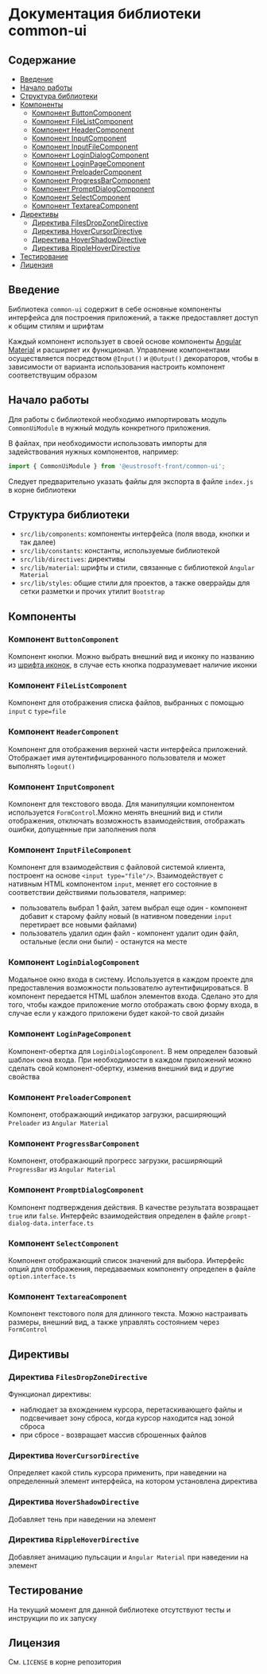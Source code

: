 # Документация библиотеки common-ui

## Содержание

- [Введение](#введение)
- [Начало работы](#начало-работы)
- [Структура библиотеки](#структура-библиотеки)
- [Компоненты](#компоненты)
  - [Компонент ButtonComponent](#компонент-buttoncomponent)
  - [Компонент FileListComponent](#компонент-filelistcomponent)
  - [Компонент HeaderComponent](#компонент-headercomponent)
  - [Компонент InputComponent](#компонент-inputcomponent)
  - [Компонент InputFileComponent](#компонент-inputfilecomponent)
  - [Компонент LoginDialogComponent](#компонент-logindialogcomponent)
  - [Компонент LoginPageComponent](#компонент-loginpagecomponent)
  - [Компонент PreloaderComponent](#компонент-preloadercomponent)
  - [Компонент ProgressBarComponent](#компонент-progressbarcomponent)
  - [Компонент PromptDialogComponent](#компонент-promptdialogcomponent)
  - [Компонент SelectComponent](#компонент-selectcomponent)
  - [Компонент TextareaComponent](#компонент-textareacomponent)
- [Директивы](#директивы)
  - [Директива FilesDropZoneDirective](#директива-filesdropzonedirective)
  - [Директива HoverCursorDirective](#директива-hovercursordirective)
  - [Директива HoverShadowDirective](#директива-hovershadowdirective)
  - [Директива RippleHoverDirective](#директива-ripplehoverdirective)
- [Тестирование](#тестирование)
- [Лицензия](#лицензия)

## Введение

Библиотека `common-ui` содержит в себе основные компоненты интерфейса для построения приложений, а также предоставляет доступ к общим стилям и шрифтам

Каждый компонент использует в своей основе компоненты [Angular Material](https://material.angular.io/components/categories) и расширяет их функционал.
Управление компонентами осуществляется посредством `@Input()` и `@Output()` декораторов, чтобы в
зависимости от варианта использования настроить компонент соответствущим образом

## Начало работы

Для работы с библиотекой необходимо импортировать модуль `CommonUiModule` в нужный модуль конкретного приложения.

В файлах, при необходимости использовать импорты для задействования нужных компонентов, например:

```ts
import { CommonUiModule } from '@eustrosoft-front/common-ui';
```

Следует предварительно указать файлы для экспорта в файле `index.js` в корне библиотеки

## Структура библиотеки

- `src/lib/components`: компоненты интерфейса (поля ввода, кнопки и так далее)
- `src/lib/constants`: константы, используемые библиотекой
- `src/lib/directives`: директивы
- `src/lib/material`: шрифты и стили, связанные с библиотекой `Angular Material`
- `src/lib/styles`: общие стили для проектов, а также оверрайды для сетки разметки и прочих утилит `Bootstrap`

## Компоненты

### Компонент `ButtonComponent`

Компонент кнопки. Можно выбрать внешний вид и иконку по названию из [шрифта иконок](https://fonts.google.com/icons), в случае есть кнопка подразумевает наличие иконки

### Компонент `FileListComponent`

Компонент для отображения списка файлов, выбранных с помощью `input` с `type=file`

### Компонент `HeaderComponent`

Компонент для отображения верхней части интерфейса приложений. Отображает имя аутентифицированного пользователя и может выполнять `logout()`

### Компонент `InputComponent`

Компонент для текстового ввода. Для манипуляции компонентом используется `FormControl`.Можно менять внешний вид и стили отображения, отключать возможность взаимодействия, отображать ошибки, допущенные при заполнения поля

### Компонент `InputFileComponent`

Компонент для взаимодействия с файловой системой клиента, построент на основе `<input type="file"/>`.
Взаимодействует с нативным HTML компонентом `input`, меняет его состояние в соответствии действиями пользователя, например:

- пользователь выбрал 1 файл, затем выбрал еще один - компонент добавит к старому файлу новый (в нативном поведении `input` перетирает все новыми файлами)
- пользователь удалил один файл - компонент удалит один файл, остальные (если они были) - останутся на месте

### Компонент `LoginDialogComponent`

Модальное окно входа в систему. Используется в каждом проекте для предоставления возможности пользователю аутентифицироваться.
В компонент передается HTML шаблон элементов входа. Сделано это для того, чтобы каждое приложение могло отображать свою форму входа, в случае если у каждого приложени будет какой-то свой дизайн

### Компонент `LoginPageComponent`

Компонент-обертка для `LoginDialogComponent`. В нем определен базовый шаблон окна входа. При необходимости в каждом приложений можно сделать свой компонент-обертку, изменив внешний вид и другие свойства

### Компонент `PreloaderComponent`

Компонент, отображающий индикатор загрузки, расширяющий `Preloader` из `Angular Material`

### Компонент `ProgressBarComponent`

Компонент, отображающий прогресс загрузки, расширяющий `ProgressBar` из `Angular Material`

### Компонент `PromptDialogComponent`

Компонент подтверждения действия. В качестве результата возвращает `true` или `false`. Интерфейс взаимодействия определен в файле `prompt-dialog-data.interface.ts`

### Компонент `SelectComponent`

Компонент отображающий список значений для выбора. Интерфейс опций для отображения, передаваемых компоненту определен в файле `option.interface.ts`

### Компонент `TextareaComponent`

Компонент текстового поля для длинного текста. Можно настраивать размеры, внешний вид, а также управлять состоянием через `FormControl`

## Директивы

### Директива `FilesDropZoneDirective`

Функционал директивы:

- наблюдает за вхождением курсора, перетаскивающего файлы и подсвечивает зону сброса, когда курсор находится над зоной сброса
- при сбросе - возвращает массив сброшенных файлов

### Директива `HoverCursorDirective`

Определяет какой стиль курсора применить, при наведении на определенный элемент интерфейса, на котором установлена директива

### Директива `HoverShadowDirective`

Добавляет тень при наведении на элемент

### Директива `RippleHoverDirective`

Добавляет анимацию пульсации и `Angular Material` при наведении на элемент

## Тестирование

На текущий момент для данной библиотеке отсутствуют тесты и инструкции по их запуску

## Лицензия

См. `LICENSE` в корне репозитория

